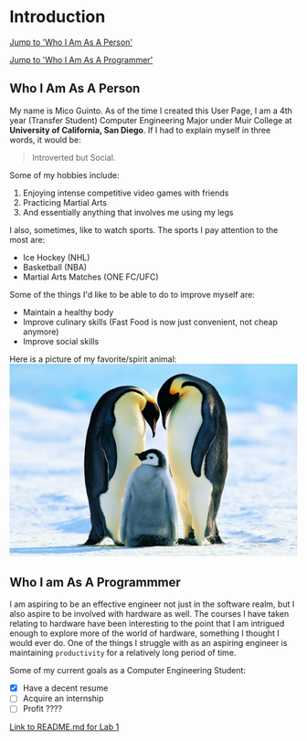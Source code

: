 # Introduction
[Jump to 'Who I Am As A Person'](#who-i-am-as-a-person)

[Jump to 'Who I Am As A Programmer'](#who-i-am-as-a-programmer)

## Who I Am As A Person
My name is Mico Guinto. As of the time I created this User Page, I am a 4th year (Transfer Student) Computer Engineering Major under Muir College at **University of California, San Diego**. If I had to explain myself in three words, it would be: 
> Introverted but Social. 

Some of my hobbies include:
<ol>
    <li>Enjoying intense competitive video games with friends</li>
    <li>Practicing Martial Arts</li>
    <li>And essentially anything that involves me using my legs</li>
</ol>

I also, sometimes, like to watch sports. The sports I pay attention to the most are:
<ul>
    <li>Ice Hockey (NHL)</li>
    <li>Basketball (NBA)</li>
    <li>Martial Arts Matches (ONE FC/UFC)</li>
</ul>

Some of the things I'd like to be able to do to improve myself are:
<ul>
    <li>Maintain a healthy body</li>
    <li>Improve culinary skills (Fast Food is now just convenient, not cheap anymore)</li>
    <li>Improve social skills</li>
</ul>

Here is a picture of my favorite/spirit animal:
![EmperorPenguins](Penguin_6.jpg)

## Who I am As A Programmmer
I am aspiring to be an effective engineer not just in the software realm, but I also aspire to be involved with hardware as well. The courses I have taken relating to hardware have been interesting to the point that I am intrigued enough to explore more of the world of hardware, something I thought I would ever do. One of the things I struggle with as an aspiring engineer is maintaining `productivity` for a relatively long period of time.

Some of my current goals as a Computer Engineering Student:
- [x] Have a decent resume
- [ ] Acquire an internship
- [ ] Profit ????

[Link to README.md for Lab 1](CSE-110-Lab-1/README.md)